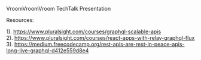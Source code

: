 VroomVroomVroom TechTalk Presentation

Resources:

1). https://www.pluralsight.com/courses/graphql-scalable-apis
<br/>
2). https://www.pluralsight.com/courses/react-apps-with-relay-graphql-flux
<br/>
3). https://medium.freecodecamp.org/rest-apis-are-rest-in-peace-apis-long-live-graphql-d412e559d8e4

